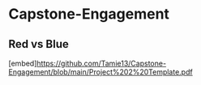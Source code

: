 # Capstone-Engagement

## Red vs Blue

[embed]https://github.com/Tamie13/Capstone-Engagement/blob/main/Project%202%20Template.pdf

